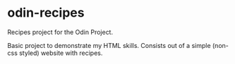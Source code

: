# odin-recipes
Recipes project for the Odin Project.

Basic project to demonstrate my HTML skills. 
Consists out of a simple (non-css styled) website with recipes.

